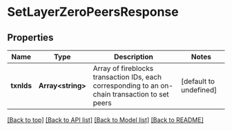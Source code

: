 # SetLayerZeroPeersResponse

## Properties

|Name | Type | Description | Notes|
|------------ | ------------- | ------------- | -------------|
|**txnIds** | **Array&lt;string&gt;** | Array of fireblocks transaction IDs, each corresponding to an on-chain transaction to set peers | [default to undefined]|




[[Back to top]](#) [[Back to API list]](../../README.md#documentation-for-api-endpoints) [[Back to Model list]](../../README.md#documentation-for-models) [[Back to README]](../../README.md)

